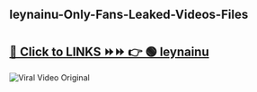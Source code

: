 
 ## leynainu-Only-Fans-Leaked-Videos-Files

# <h2><a href="https://mediaupload.pro?leynainu">🔗 Click to LINKS ⏩⏩ 👉 🟢 leynainu </a></h2>

<a href="https://mediaupload.pro?leynainu" rel="nofollow" data-target="animated-image.originalLink"><img src="https://i.ibb.co.com/xMMVF88/686577567.gif" alt="Viral Video Original" style="max-width: 100%; display: inline-block;" data-target="animated-image.originalImage"></a>